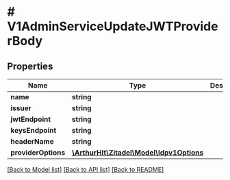 # # V1AdminServiceUpdateJWTProviderBody

## Properties

Name | Type | Description | Notes
------------ | ------------- | ------------- | -------------
**name** | **string** |  | [optional]
**issuer** | **string** |  | [optional]
**jwtEndpoint** | **string** |  | [optional]
**keysEndpoint** | **string** |  | [optional]
**headerName** | **string** |  | [optional]
**providerOptions** | [**\ArthurHlt\Zitadel\Model\Idpv1Options**](Idpv1Options.md) |  | [optional]

[[Back to Model list]](../../README.md#models) [[Back to API list]](../../README.md#endpoints) [[Back to README]](../../README.md)
